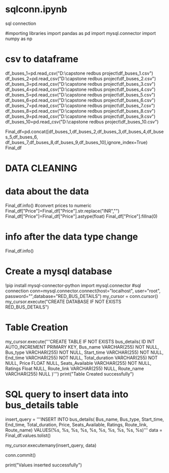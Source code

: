 # sqlconn.ipynb
sql connection 

#importing libraries
import pandas as pd
import mysql.connector
import numpy as np

# csv to dataframe
df_buses_1=pd.read_csv("D:\capstone redbus project\df_buses_1.csv")
df_buses_2=pd.read_csv("D:\capstone redbus project\df_buses_2.csv")
df_buses_3=pd.read_csv("D:\capstone redbus project\df_buses_3.csv")
df_buses_4=pd.read_csv("D:\capstone redbus project\df_buses_4.csv")
df_buses_5=pd.read_csv("D:\capstone redbus project\df_buses_5.csv")
df_buses_6=pd.read_csv("D:\capstone redbus project\df_buses_6.csv")
df_buses_7=pd.read_csv("D:\capstone redbus project\df_buses_7.csv")
df_buses_8=pd.read_csv("D:\capstone redbus project\df_buses_8.csv")
df_buses_9=pd.read_csv("D:\capstone redbus project\df_buses_9.csv")
df_buses_10=pd.read_csv("D:\capstone redbus project\df_buses_10.csv")

Final_df=pd.concat([df_buses_1,df_buses_2,df_buses_3,df_buses_4,df_buses_5,df_buses_6,
                    df_buses_7,df_buses_8,df_buses_9,df_buses_10],ignore_index=True)
Final_df

# DATA CLEANING
# data about the data

Final_df.info()
#convert prices to numeric
Final_df["Price"]=Final_df["Price"].str.replace("INR","")
Final_df["Price"]=Final_df["Price"].astype(float)
Final_df["Price"].fillna(0) 


# info after the data type change
Final_df.info()

# Create a mysql database
!pip install mysql-connector-python
import mysql.connector
#sql connection
conn=mysql.connector.connect(host="localhost", user="root", password="",database="RED_BUS_DETAILS")
my_cursor = conn.cursor()
my_cursor.execute("CREATE DATABASE IF NOT EXISTS RED_BUS_DETAILS")


# Table Creation
my_cursor.execute('''CREATE TABLE IF NOT EXISTS bus_details(
                  ID INT AUTO_INCREMENT PRIMARY KEY,
                  Bus_name VARCHAR(255) NOT NULL,
                  Bus_type VARCHAR(255) NOT NULL,
                  Start_time VARCHAR(255) NOT NULL,
                  End_time VARCHAR(255) NOT NULL,
                  Total_duration VARCHAR(255) NOT NULL,
                  Price FLOAT NULL,
                  Seats_Available VARCHAR(255) NOT NULL,
                  Ratings Float NULL,
                  Route_link VARCHAR(255) NULL,
                  Route_name VARCHAR(255) NULL
                  )''')
print("Table Created successfully")

# SQL query to insert data into bus_details table
insert_query = '''INSERT INTO bus_details(
                    Bus_name,
                    Bus_type,
                    Start_time,
                    End_time,
                    Total_duration,
                    Price,
                    Seats_Available,
                    Ratings,
                    Route_link,
                    Route_name)
                  VALUES(%s, %s, %s, %s, %s, %s, %s, %s, %s, %s)'''
data = Final_df.values.tolist()

my_cursor.executemany(insert_query, data)

conn.commit()

print("Values inserted successfully")
